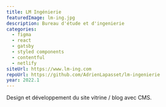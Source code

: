 ```yaml
---
title: LM Ingénierie
featuredImage: lm-ing.jpg
description: Bureau d'étude et d'ingenierie
categories:
  - figma
  - react
  - gatsby
  - styled components
  - contentful
  - netlify
siteUrl: https://www.lm-ing.com
repoUrl: https://github.com/AdrienLapasset/lm-ingenierie
year: 2022.1
---
```


Design et développement du site vitrine / blog avec CMS.
